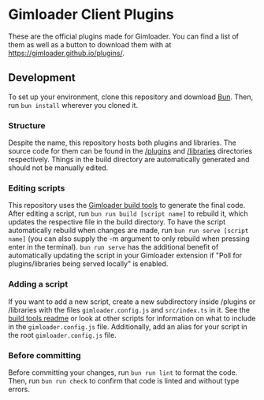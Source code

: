# Gimloader Client Plugins

These are the official plugins made for Gimloader. You can find a list of them as well as a button to download them with at https://gimloader.github.io/plugins/.

## Development

To set up your environment, clone this repository and download [Bun](https://bun.com/). Then, run `bun install` wherever you cloned it.

### Structure

Despite the name, this repository hosts both plugins and libraries. The source code for them can be found in the [/plugins](/plugins/) and [/libraries](/libraries/) directories respectively. Things in the build directory are automatically generated and should not be manually edited.

### Editing scripts

This repository uses the [Gimloader build tools](https://github.com/Gimloader/build) to generate the final code. After editing a script, run `bun run build [script name]` to rebuild it, which updates the respective file in the build directory. To have the script automatically rebuild when changes are made, run `bun run serve [script name]` (you can also supply the -m argument to only rebuild when pressing enter in the terminal). `bun run serve` has the additional benefit of automatically updating the script in your Gimloader extension if "Poll for plugins/libraries being served locally" is enabled.

### Adding a script

If you want to add a new script, create a new subdirectory inside /plugins or /libraries with the files `gimloader.config.js` and `src/index.ts` in it. See the [build tools readme](https://github.com/Gimloader/build) or look at other scripts for information on what to include in the `gimloader.config.js` file. Additionally, add an alias for your script in the root `gimloader.config.js` file.

### Before committing

Before committing your changes, run `bun run lint` to format the code. Then, run `bun run check` to confirm that code is linted and without type errors.